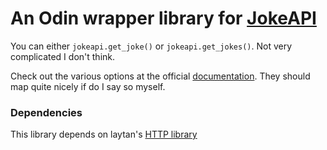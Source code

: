 # An Odin wrapper library for [JokeAPI](https://jokeapi.dev)

You can either `jokeapi.get_joke()` or `jokeapi.get_jokes()`. Not very complicated I don't think.

Check out the various options at the official [documentation](https://jokeapi.dev/#try-it). They should map quite nicely if do I say so myself.

### Dependencies
This library depends on laytan's [HTTP library](https://github.com/laytan/odin-http)
